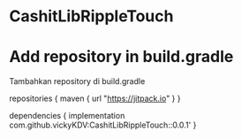 # CashitLibRippleTouch
# Add repository in build.gradle
Tambahkan repository di build.gradle

repositories {
maven { url "https://jitpack.io" }
}

dependencies {
   implementation com.github.vickyKDV:CashitLibRippleTouch::0.0.1'
   }
